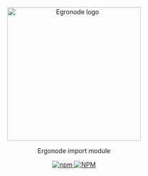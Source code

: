 
<p align="center">
  <a href="https://vuejs.org" rel="noopener noreferrer">
    <img width="300" src="https://ergonode.com/wp-content/themes/ergonode/assets/img/logo.svg" alt="Egronode logo">
  </a>
</p>
<p align="center">Ergonode import module</p>
<p align="center">
  <a href="https://github.com/softbeat/erg-import-module">
    <img alt="npm" src="https://img.shields.io/npm/v/@softbeat/erg-import-module">
  </a>
  <a href="https://github.com/softbeat/erg-import-module">
    <img alt="NPM" src="https://img.shields.io/npm/l/@softbeat/erg-import-module">
  </a>
</p>
<br>